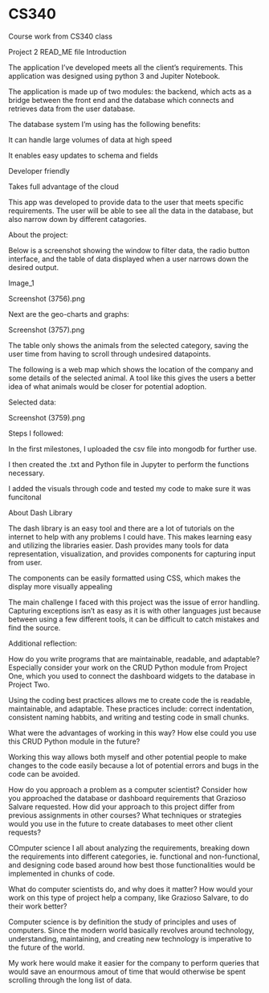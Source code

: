 # CS340
Course work from CS340 class

Project 2 READ_ME file
Introduction 

The application I’ve developed meets all the client’s requirements. This application was designed using python 3 and Jupiter Notebook. 

The application is made up of two modules: the backend, which acts as a bridge between the front end and the database which connects and retrieves data from the user database. 

The database system I’m using has the following benefits: 

It can handle large volumes of data at high speed 

It enables easy updates to schema and fields 

Developer friendly 

Takes full advantage of the cloud  

This app was developed to provide data to the user that meets specific requirements. The user will be able to see all the data in the database, but also narrow down by different catagories. 

About the project: 

Below is a screenshot showing the window to filter data, the radio button interface, and the table of data displayed when a user narrows down the desired output. 

Image_1  

Screenshot (3756).png 

Next are the geo-charts and graphs: 

 

Screenshot (3757).png 

The table only shows the animals from the selected category, saving the user time from having to scroll through undesired datapoints. 

The following is a web map which shows the location of the company and some details of the selected animal. A tool like this gives the users a better idea of what animals would be closer for potential adoption.  


Selected data: 


Screenshot (3759).png 

Steps I followed: 

In the first milestones, I uploaded the csv file into mongodb for further use. 

I then created the .txt and Python file in Jupyter to perform the functions necessary. 

I added the visuals through code and tested my code to make sure it was funcitonal  

About Dash Library 

The dash library is an easy tool and there are a lot of tutorials on the internet to help with any problems I could have. This makes learning easy and utilizing the libraries easier. Dash provides many tools for data representation, visualization, and provides components for capturing input from user. 

The components can be easily formatted using CSS, which makes the display more visually appealing 

The main challenge I faced with this project was the issue of error handling. Capturing exceptions isn’t as easy as it is with other languages just because between using a few different tools, it can be difficult to catch mistakes and find the source.  

 Additional reflection:
 
How do you write programs that are maintainable, readable, and adaptable? Especially consider your work on the CRUD Python module from Project One, which you used to connect the dashboard widgets to the database in Project Two. 

Using the coding best practices allows me to create code the is readable, maintainable, and adaptable. These practices include: correct indentation, consistent naming habbits, and writing and testing code in small chunks.

What were the advantages of working in this way? How else could you use this CRUD Python module in the future?

Working this way allows both myself and other potential people to make changes to the code easily because a lot of potential errors and bugs in the code can be avoided.

How do you approach a problem as a computer scientist? Consider how you approached the database or dashboard requirements that Grazioso Salvare requested. How did your approach to this project differ from previous assignments in other courses? What techniques or strategies would you use in the future to create databases to meet other client requests?

COmputer science I all about analyzing the requirements, breaking down the requirements into different categories, ie. functional and non-functional, and designing code based around how best those functionalities would be implemented in chunks of code. 

What do computer scientists do, and why does it matter? How would your work on this type of project help a company, like Grazioso Salvare, to do their work better?

Computer science is by definition the study of principles and uses of computers. Since the modern world basically revolves around technology, understanding, maintaining, and creating new technology is imperative to the future of the world. 

My work here would make it easier for the company to perform queries that would save an enourmous amout of time that would otherwise be spent scrolling through the long list of data. 
 
 
